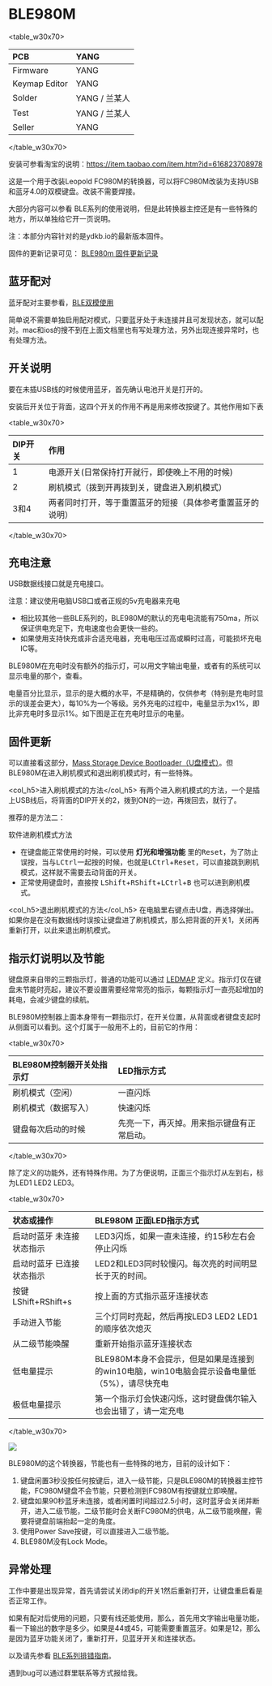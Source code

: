 # BLE980M

<table_w30x70>

|PCB | YANG |
|:--- |:--- |
|Firmware | YANG |
|Keymap Editor | YANG |
|Solder | YANG / 兰某人|
|Test | YANG / 兰某人|
|Seller | YANG |

</table_w30x70>

安装可参看淘宝的说明：https://item.taobao.com/item.htm?id=616823708978

这是一个用于改装Leopold FC980M的转换器，可以将FC980M改装为支持USB和蓝牙4.0的双模键盘。改装不需要焊接。

大部分内容可以参看 BLE系列的使用说明，但是此转换器主控还是有一些特殊的地方，所以单独给它开一页说明。

注：本部分内容针对的是ydkb.io的最新版本固件。

固件的更新记录可见： [BLE980m 固件更新记录](changelog/ble980m)


## 蓝牙配对

蓝牙配对主要参看，[BLE双模使用](ble-series)

简单说不需要单独启用配对模式，只要蓝牙处于未连接并且可发现状态，就可以配对。mac和ios的搜不到在上面文档里也有写处理方法，另外出现连接异常时，也有处理方法。


## 开关说明

要在未插USB线的时候使用蓝牙，首先确认电池开关是打开的。

安装后开关位于背面，这四个开关的作用不再是用来修改按键了。其他作用如下表

<table_w30x70>

| DIP开关 | 作用 |
|:--- |:--- |
| 1| 电源开关(日常保持打开就行，即使晚上不用的时候)|
| 2| 刷机模式（拨到开再拨到关，键盘进入刷机模式）|
| 3和4 | 两者同时打开，等于重置蓝牙的短接（具体参考重置蓝牙的说明）| 

</table_w30x70>


## 充电注意

USB数据线接口就是充电接口。

<html><div class="attention">
<subtitle>注意：建议使用电脑USB口或者正规的5v充电器来充电</subtitle>
<ul><li>相比较其他一些BLE系列的，BLE980M的默认的充电电流能有750ma，所以保证供电充足下，充电速度也会更快一些的。</li>
<li>如果使用支持快充或非合适充电器，充电电压过高或瞬时过高，可能损坏充电IC等。</li></ul>
</div></html>

BLE980M在充电时没有额外的指示灯，可以用文字输出电量，或者有的系统可以显示电量的那个，查看。

电量百分比显示，显示的是大概的水平，不是精确的，仅供参考（特别是充电时显示的误差会更大），每10%为一个等级。另外充电的过程中，电量显示为x1%，即比非充电时多显示1%。如下图是正在充电时显示的电量。  


## 固件更新

可以直接看这部分，[Mass Storage Device Bootloader（U盘模式）](bootloader/msd-bootloader)。但BLE980M在进入刷机模式和退出刷机模式时，有一些特殊。

<col_h5>进入刷机模式的方法</col_h5>
有两个进入刷机模式的方法，一个是插上USB线后，将背面的DIP开关的2，拨到ON的一边，再拨回去，就行了。

推荐的是方法二：
<html><div class="hint">
<subtitle>软件进刷机模式方法</subtitle>
<ul><li>在键盘能正常使用的时候，可以使用 <b>灯光和增强功能</b> 里的<kbd>Reset</kbd>，为了防止误按，当与<kbd>LCtrl</kbd>一起按的时候，也就是<kbd>LCtrl</kbd>+<kbd>Reset</kbd>，可以直接跳到刷机模式，这样就不需要去动背面的开关。</li>
<li>正常使用键盘时，直接按 <kbd>LShift</kbd>+<kbd>RShift</kbd>+<kbd>LCtrl</kbd>+<kbd>B</kbd> 也可以进到刷机模式。</li></ul>
</div></html>

<col_h5>退出刷机模式的方法</col_h5>
在电脑里右键点击U盘，再选择弹出。如果你是在没有数据线时误按让键盘进了刷机模式，那么把背面的开关1，关闭再重新打开，以此来退出刷机模式。

## 指示灯说明以及节能

键盘原来自带的三颗指示灯，普通的功能可以通过 [LEDMAP](features/ledmap) 定义。指示灯仅在键盘未节能时亮起，建议不要设置需要经常常亮的指示，每颗指示灯一直亮起增加的耗电，会减少键盘的续航。

BLE980M控制器上面本身带有一颗指示灯，在开关位置，从背面或者键盘支起时从侧面可以看到。这个灯属于一般用不上的，目前它的作用：

<table_w30x70>

| BLE980M控制器开关处指示灯 | LED指示方式 |
|:--- |:--- |
| 刷机模式（空闲） | 一直闪烁 |
| 刷机模式（数据写入） | 快速闪烁 |
| 键盘每次启动的时候 | 先亮一下，再灭掉。用来指示键盘有正常启动。 |

</table_w30x70>

除了定义的功能外，还有特殊作用。为了方便说明，正面三个指示灯从左到右，标为LED1 LED2 LED3。

<table_w30x70>

| 状态或操作 | BLE980M 正面LED指示方式 |
|:--- |:--- |
| 启动时蓝牙 未连接 状态指示 | LED3闪烁，如果一直未连接，约15秒左右会停止闪烁 |
| 启动时蓝牙 已连接 状态指示 | LED2和LED3同时较慢闪。每次亮的时间明显长于灭的时间。 |
| 按键<key>LShift+RShift+s</key> | 按上面的方式指示蓝牙连接状态 |
| 手动进入节能 | 三个灯同时亮起，然后再按LED3 LED2 LED1的顺序依次熄灭 |
| 从二级节能唤醒 | 重新开始指示蓝牙连接状态 |
| 低电量提示 | BLE980M本身不会提示，但是如果是连接到的win10电脑，win10电脑会提示设备电量低（5%），请尽快充电 |
| 极低电量提示 | 第一个指示灯会快速闪烁，这时键盘偶尔输入也会出错了，请一定充电 | 

</table_w30x70>

![](/assets/980m_low_battery_win10.png?)

BLE980M的这个转换器，节能也有一些特殊的地方，目前的设计如下：
  1. 键盘闲置3秒没按任何按键后，进入一级节能，只是BLE980M的转换器主控节能，FC980M键盘不会节能，只要检测到FC980M有按键就立即唤醒。
  2. 键盘如果90秒蓝牙未连接，或者闲置时间超过2.5小时，这时蓝牙会关闭并断开，进入二级节能，二级节能时会关断FC980M的供电，从二级节能唤醒，需要将键盘前端抬起一定的角度。
  3. 使用Power Save按键，可以直接进入二级节能。
  4. BLE980M没有Lock Mode。


## 异常处理

工作中要是出现异常，首先请尝试关闭dip的开关1然后重新打开，让键盘重启看是否正常工作。

如果有配对后使用的问题，只要有线还能使用，那么，首先用文字输出电量功能，看一下输出的数字是多少。如果是44或45，可能需要重置蓝牙。如果是12，那么是因为蓝牙功能关闭了，重新打开，见蓝牙开关和连接状态。

以及请先参看 [BLE系列排错指南](ble-series/troubleshooting)。

遇到bug可以通过群里联系等方式报给我。